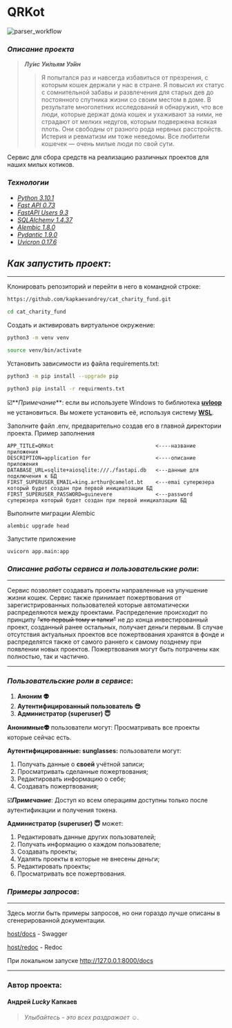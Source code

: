 # QRKot

![parser_workflow](https://github.com/kapkaevandrey/cat_charity_fund/actions/workflows/test_workflow.yml/badge.svg)

### _Описание проекта_
> ***Лу́ис Уи́льям Уэ́йн***
>>Я попытался раз и навсегда избавиться от презрения, 
> с которым кошек держали у нас в стране. Я повысил их статус с сомнительной забавы и 
> развлечения для старых дев до постоянного спутника жизни со своим местом в доме. 
> В результате многолетних исследований я обнаружил, что все люди, 
> которые держат дома кошек и ухаживают за ними, не страдают от мелких недугов, 
> которым подвержена всякая плоть. Они свободны от разного рода нервных расстройств. 
> Истерия и ревматизм им тоже неведомы. 
> Все любители кошечек — очень милые люди по свой сути.
>>
Сервис для сбора средств на реализацию различных проектов для наших милых котиков.

### _Технологии_
 - _[Python 3.10.1](https://docs.python.org/3/)_
 - _[Fast API 0.73](https://fastapi.tiangolo.com/)_
 - _[FastAPI Users 9.3](https://fastapi-users.github.io/fastapi-users/9.3/)_
 - _[SQLAlchemy 1.4.37](https://www.sqlalchemy.org/)_
 - _[Alembic 1.8.0](https://alembic.sqlalchemy.org/en/latest/)_
 - _[Pydantic 1.9.0](https://alembic.sqlalchemy.org/en/latest/)_
 - _[Uvicron 0.17.6](https://www.uvicorn.org/)_

## _Как запустить проект_:
________________________________________

Клонировать репозиторий и перейти в него в командной строке:

```bash
https://github.com/kapkaevandrey/cat_charity_fund.git
```

```bash
cd cat_charity_fund
```

Cоздать и активировать виртуальное окружение:

```bash
python3 -m venv venv
```

```bash
source venv/bin/activate
```

Установить зависимости из файла requirements.txt:

```bash
python3 -m pip install --upgrade pip
```

```bash
python3 pip install -r requirments.txt
```
☑️**_Примечание_**: если вы используете Windows то библиотека **[uvloop](https://uvloop.readthedocs.io/)** не установиться.
Вы можете установить её, используя систему **[WSL](https://docs.microsoft.com/en-us/windows/wsl/install)**.

Заполните файл .env, предварительно создав его в главной директории проекта.
Пример заполнения
```
APP_TITLE=QRKot                                 <----название приложения
DESCRIPTION=application for                     <----описание приложения
DATABASE_URL=sqlite+aiosqlite:///./fastapi.db   <---данные для подключения к БД
FIRST_SUPERUSER_EMAIL=king.arthur@camelot.bt    <---emai суперюзера который будет создан при первой инициалзации БД
FIRST_SUPERUSER_PASSWORD=guinevere              <---password суперюзера который будет создан при первой инициалзации БД
```

Выполните миграции Alembic
```shell
alembic upgrade head
```
Запустите приложение
```shell
uvicorn app.main:app
```

### _Описание работы сервиса и пользовательские роли_:
__________________________________________
Сервис позволяет создавать проекты направленные на улучшение жизни кошек. Сервис также принимает пожертвования от зарегистрированных
пользователей которые автоматически распределяются между проектами. Распределение происходит по принципу ~~"кто первый тому и тапки"~~
не до конца инвестированный проект, созданный ранее остальных, получает деньги первым.
В случае отсутствия актуальных проектов все пожертвования хранятся в фонде и распределятся также от самого раннего к самому позднему
при появлении новых проектов. Пожертвования могут быть потрачены как полностью, так и частично.
_______________________________________________________
### _Пользовательские роли в сервисе_:
1. **Аноним :alien:**
2. **Аутентифицированный пользователь :sunglasses:**
3. **Администратор (superuser) :innocent:**

**Анонимные:alien:** пользователи могут:
Просматривать все проекты которые сейчас есть.

**Аутентифицированные: sunglasses:** пользователи могут:
1. Получать данные о **своей** учётной записи;
2. Просматривать сделанные пожертвования;
3. Редактировать информацию о себе;
4. Создавать пожертвования;

☑️***Примечание***: Доступ ко всем операциям доступны только после аутентификации и получения токена.

**Администратор (superuser)  :innocent:** может:
1. Редактировать данные других пользователей;
2. Получать информацию о каждом пользователе;
3. Создавать проекты;
4. Удалять проекты в которые не внесены деньги;
5. Редактировать проекты;
6. Просматривать все пожертвования.

### _Примеры запросов_:
_________________________________
Здесь могли быть примеры запросов, но они гораздо лучше описаны в сгенерированной документации. 

[host/docs]() - Swagger 

[host/redoc]() - Redoc

При локальном запуске http://127.0.0.1:8000/docs



________________________________

### Автор проекта:
#### Андрей ***Lucky*** Капкаев
>*Улыбайтесь - это всех раздражает :relaxed:.*